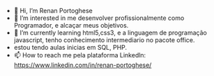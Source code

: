 - 👋 Hi, I’m Renan Portoghese
- 👀 I’m interested in  me desenvolver profissionalmente como Programador, e alcaçar meus objetivos.
- 🌱 I’m currently learning  html5,css3, e a linguagem de programação javascript,  tenho conhecimento intermediario no pacote office.
- estou tendo aulas inicias em SQL, PHP.
- 📫 How to reach me pela plataforma Linkedln: https://www.linkedin.com/in/renan-portoghese/

<!---
Portoghese/Portoghese is a ✨ special ✨ repository because its `README.md` (this file) appears on your GitHub profile.
You can click the Preview link to take a look at your changes.
--->


